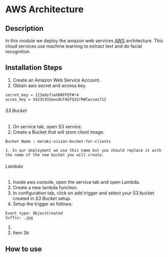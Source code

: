 # AWS Architecture
## Description

In this module we deploy the amazon web services [AWS](https://aws.amazon.com) architecture. This cloud services use machine learning to extract text and do facial recognition.

## Installation Steps

1. Create an Amazon Web Service Account.
2. Obtain aws secret and access key.
```
secret_key = 123adsfsaXDAFFEF#r4
acces_key = 5423t432ewsACFASF$32rR#Cwcxasf12

```

###### S3 Bucket

1. On service tab, open S3 service. 
2. Create a Bucket that will store client image. 
```
Bucket Name : meraki-vision-bucket-for-clients

```
	1. In our deployment we use this name but you should replace it with the name of the new bucket you will create.

###### Lambda 

1. Inside aws console, open the service tab and open Lambda.
2. Create a new lambda function. 
3. In configuration tab, click on add trigger and select your S3 bucket created in *S3 Bucket* setup. 
4. Setup the trigger as follows:
```
Event type: ObjectCreated
Suffix: .jpg
```
   1. 
   1. Item 3b




## How to use